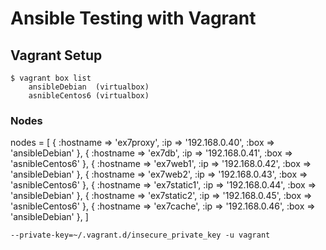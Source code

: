 Ansible Testing with Vagrant
============================

## Vagrant Setup

    $ vagrant box list
        ansibleDebian  (virtualbox)
        asnibleCentos6 (virtualbox)

### Nodes

nodes = [
  { :hostname => 'ex7proxy',   :ip => '192.168.0.40', :box => 'ansibleDebian' },
  { :hostname => 'ex7db',      :ip => '192.168.0.41', :box => 'asnibleCentos6' },
  { :hostname => 'ex7web1',    :ip => '192.168.0.42', :box => 'ansibleDebian' },
  { :hostname => 'ex7web2',    :ip => '192.168.0.43', :box => 'asnibleCentos6' },
  { :hostname => 'ex7static1', :ip => '192.168.0.44', :box => 'ansibleDebian' },
  { :hostname => 'ex7static2', :ip => '192.168.0.45', :box => 'asnibleCentos6' },
  { :hostname => 'ex7cache',   :ip => '192.168.0.46', :box => 'ansibleDebian' },
]

    
    --private-key=~/.vagrant.d/insecure_private_key -u vagrant



